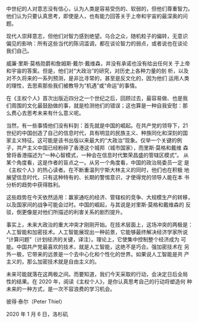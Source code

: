 中世纪的人对意志没有信心，认为人类是容易受伤的、软弱的，但他们尊重智力。
他们认为只要认真思考，即使是人，也有能力回答关于上帝和宇宙的最深奥的问
题。

现代人崇拜意志，但他们对智力感到绝望。乌合之众，随机粒子的偏转，无意识
偏见的影响：所有这些当代的陈词滥调，都在谈论智力的弱点，或者说也在谈论
我们自己。

威廉·里斯·莫格勋爵和詹姆斯·戴尔·戴维森，并没有承诺也没有给出任何关
于上帝和宇宙的答案。但是，他们对“大政治”的研究，对历史上各种力量的剖
析，以及对不久将来的一系列预测，是非比寻常的，甚至是反文化的，因为他们
运用人类的理性，去思索那些我们被教导为“机遇”或“命运”的事情。

在《主权个人》首次出版近四分之一个世纪之后，回顾过去，最容易做、也是我
们周围的文化最鼓励做的事，就是检测他们的错误；这也算是一种自我安慰：那
么费心去思考未来有什么意义呢。

当然，有一些事情他们没有料到：首先就是中国的崛起。在共产党的领导下，21
世纪的中国创造了自己的信息时代，具有明显的民族主义、种族同化和深刻的国
家主义特征。这可能是该书出版以来最大的“大政治”现象。仅举一个关键的例
子，共产主义中国已经粉碎了香港这个城邦（城市国家），而里斯·莫格和戴维
森曾将香港描述为“一种心智模式，一种会在信息时代繁荣昌盛的管辖区模式”。
从某个角度看，这是作者的盲点之一。从另一个角度看，中国的政治局委员一定
是《主权个人》的热心读者。在不断重温列宁斯大林主义的同时，他们也在积极
地展望信息时代，只有这种特有的、长期的警惕意识，才使得党的领导人能在本
书分析的趋势中获得胜利。

这些趋势在今天依然适用：赢家通吃的经济、管辖权的竞争、大规模生产的转移，
以及国家间的战争可能会过时。中国的崛起，与其说是对里斯·莫格和戴维森的
反驳，倒更像是对他们所描述的利害关系的剧烈提升。

事实上，未来大政治的重大冲突才刚刚开始。在技术层面上，这场冲突的两极是：
人工智能和加密技术。人工智能展现出一种前景，它能够最终解决经济学家所说
“计算问题”（计划经济的关键，译注）。理论上，它使集中控制整个经济成为
可能。中国共产党最喜欢的技术，就是人工智能，这绝不是巧合。强加密技术在
另外一极，它带来的远景是一个去中心化和个性化的世界。如果说人工智能是共
产主义的，那么加密技术就是自由主义的。

未来可能就落在这两极之间。而要知道，我们今天采取的行动，会决定日后全局
性的结果。在 2020 年，阅读《主权个人》，是你认真思考自己的行动将塑造何
种未来的一种方式，是一次不容浪费的学习机会。

彼得·泰尔（Peter Thiel）

2020 年 1 月 6 日，洛杉矶
